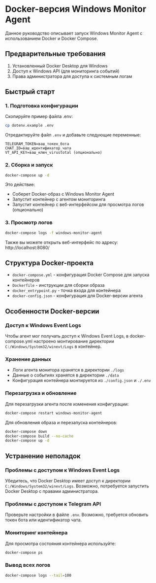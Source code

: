 # Docker-версия Windows Monitor Agent

Данное руководство описывает запуск Windows Monitor Agent с использованием Docker и Docker Compose.

## Предварительные требования

1. Установленный Docker Desktop для Windows
2. Доступ к Windows API (для мониторинга событий)
3. Права администратора для доступа к системным логам

## Быстрый старт

### 1. Подготовка конфигурации

Скопируйте пример файла .env:

```bash
cp dotenv.example .env
```

Отредактируйте файл `.env` и добавьте следующие переменные:

```
TELEGRAM_TOKEN=ваш_токен_бота
CHAT_ID=ваш_идентификатор_чата
VT_API_KEY=ваш_ключ_virustotal (опционально)
```

### 2. Сборка и запуск

```bash
docker-compose up -d
```

Это действие:
- Соберет Docker-образ с Windows Monitor Agent
- Запустит контейнер с агентом мониторинга
- Запустит контейнер с веб-интерфейсом для просмотра логов (опционально)

### 3. Просмотр логов

```bash
docker-compose logs -f windows-monitor-agent
```

Также вы можете открыть веб-интерфейс по адресу: http://localhost:8080/

## Структура Docker-проекта

- `docker-compose.yml` - конфигурация Docker Compose для запуска контейнеров
- `Dockerfile` - инструкции для сборки образа
- `docker_entrypoint.py` - точка входа для контейнера
- `docker-config.json` - конфигурация для Docker-версии агента

## Особенности Docker-версии

### Доступ к Windows Event Logs

Чтобы агент мог получать доступ к Windows Event Logs, в docker-compose.yml настроено монтирование директории `C:/Windows/System32/winevt/Logs` в контейнер.

### Хранение данных

- Логи агента монитора хранятся в директории `./logs`
- Данные о событиях хранятся в директории `./data`
- Конфигурация контейнера монтируется из `./config.json` и `./.env`

### Перезагрузка и обновление

Для перезагрузки агента после изменения конфигурации:

```bash
docker-compose restart windows-monitor-agent
```

Для обновления образа и перезапуска контейнеров:

```bash
docker-compose down
docker-compose build --no-cache
docker-compose up -d
```

## Устранение неполадок

### Проблемы с доступом к Windows Event Logs

Убедитесь, что Docker Desktop имеет доступ к директории `C:/Windows/System32/winevt/Logs`. Возможно, потребуется запустить Docker Desktop с правами администратора.

### Проблемы с доступом к Telegram API

Проверьте настройки в файле `.env`. Возможно, требуется обновить токен бота или идентификатор чата.

### Мониторинг контейнера

Для просмотра состояния контейнера используйте:

```bash
docker-compose ps
```

### Вывод всех логов

```bash
docker-compose logs --tail=100
``` 